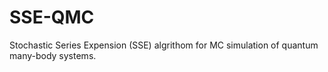 # SSE-QMC
Stochastic Series Expension (SSE) algrithom for MC simulation of quantum many-body systems. 
